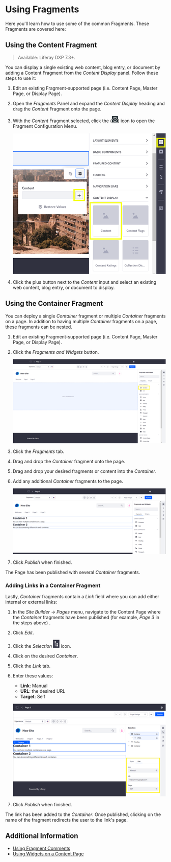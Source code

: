 # Using Fragments

Here you'll learn how to use some of the common Fragments. These Fragments are covered here:

## Using the Content Fragment

> Available: Liferay DXP 7.3+.

You can display a single existing web content, blog entry, or document by adding a Content Fragment from the *Content Display* panel. Follow these steps to use it:

1. Edit an existing Fragment-supported page (i.e. Content Page, Master Page, or Display Page).
1. Open the *Fragments* Panel and expand the *Content Display* heading and drag the *Content* Fragment onto the page.
1. With the *Content* Fragment selected, click the (![Cog icon](../../../images/icon-control-menu-gear.png)) icon to open the Fragment Configuration Menu.

    ![The Content Fragment lets you display a single piece of content.](./using-fragments/images/01.png)

1. Click the plus button next to the *Content* input and select an existing web content, blog entry, or document to display.

## Using the Container Fragment

You can deploy a single *Container* fragment or multiple *Container* fragments on a page. In addition to having multiple *Container* fragments on a page, these fragments can be nested.

1. Edit an existing Fragment-supported page (i.e. Content Page, Master Page, or Display Page).
1. Click the *Fragments and Widgets* button.

    ![The Container fragment appears in the Fragments and Widgets menu.](./using-fragments/images/02.png)

1. Click the *Fragments* tab.
1. Drag and drop the *Container* fragment onto the page.
1. Drag and drop your desired fragments or content into the *Container*.
1. Add any additional *Container* fragments  to the page.

   ![Drag additional Container fragments on the page.](./using-fragments/images/03.png)

1. Click *Publish* when finished.

The Page has been published with several *Container* fragments.

### Adding Links in a Container Fragment

Lastly, *Container* fragments contain a *Link* field where you can add either internal or external links: 

1. In the *Site Builder* &rarr; *Pages* menu, navigate to the Content Page where the *Container* fragments have been published (for example, *Page 3* in the steps above) .
1. Click *Edit*.
1. Click the *Selection* ![Selection icon](../../../images/icon-page-tree.png) icon.
1. Click on the desired *Container*.
1. Click the *Link* tab.
1. Enter these values:

    * **Link**: Manual
    * **URL**: the desired URL
    * **Target**: Self

    ![You can add external or internal links to a Container.](./using-fragments/images/04.png)

1. Click *Publish* when finished.

The link has been added to the *Container*. Once published, clicking on the name of the fragment redirects the user to the link's page.

## Additional Information

* [Using Fragment Comments](./using-fragment-comments.md)
* [Using Widgets on a Content Page](./using-widgets-on-a-content-page.md)
